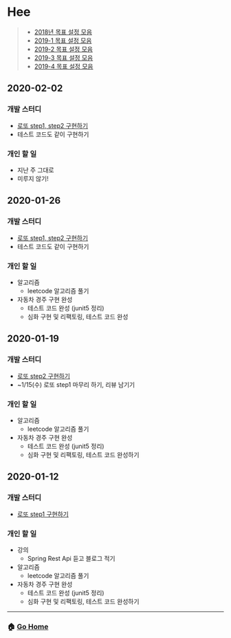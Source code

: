 # Hee

> - [2018년 목표 설정 모음](/hee/2018-goals.md)
> - [2019-1 목표 설정 모음](/hee/2019-1-goals.md)
> - [2019-2 목표 설정 모음](/hee/2019-2-goals.md)
> - [2019-3 목표 설정 모음](/hee/2019-3-goals.md)
> - [2019-4 목표 설정 모음](/hee/2019-3-goals.md)

## 2020-02-02
### 개발 스터디
- [로또 step1, step2 구현하기](https://github.com/WeareSoft/java-lotto/tree/hee)
- 테스트 코드도 같이 구현하기

### 개인 할 일
- 지난 주 그대로
- 미루지 않기!

## 2020-01-26
### 개발 스터디
- [로또 step1, step2 구현하기](https://github.com/WeareSoft/java-lotto/tree/hee)
- 테스트 코드도 같이 구현하기

### 개인 할 일
- 알고리즘 
  - leetcode 알고리즘 풀기
- 자동차 경주 구현 완성
  - 테스트 코드 완성 (junit5 정리)
  - 심화 구현 및 리팩토링, 테스트 코드 완성

## 2020-01-19
### 개발 스터디
- [로또 step2 구현하기](https://github.com/WeareSoft/java-lotto/tree/hee)
- ~1/15(수) 로또 step1 마무리 하기, 리뷰 남기기 

### 개인 할 일
- 알고리즘 
  - leetcode 알고리즘 풀기
- 자동차 경주 구현 완성
  - 테스트 코드 완성 (junit5 정리)
  - 심화 구현 및 리팩토링, 테스트 코드 완성하기

## 2020-01-12
### 개발 스터디
- [로또 step1 구현하기](https://github.com/WeareSoft/java-lotto/tree/hee)

### 개인 할 일
- 강의 
  - Spring Rest Api 듣고 블로그 적기
- 알고리즘 
  - leetcode 알고리즘 풀기
- 자동차 경주 구현 완성
  - 테스트 코드 완성 (junit5 정리)
  - 심화 구현 및 리팩토링, 테스트 코드 완성하기

---

### :house: [Go Home](https://github.com/WeareSoft/WWL)
